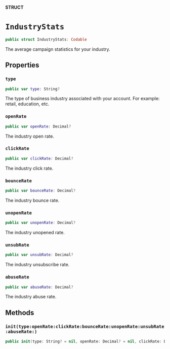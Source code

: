 **STRUCT**

# `IndustryStats`

```swift
public struct IndustryStats: Codable
```

The average campaign statistics for your industry.

## Properties
### `type`

```swift
public var type: String?
```

The type of business industry associated with your account. For example: retail, education, etc.

### `openRate`

```swift
public var openRate: Decimal?
```

The industry open rate.

### `clickRate`

```swift
public var clickRate: Decimal?
```

The industry click rate.

### `bounceRate`

```swift
public var bounceRate: Decimal?
```

The industry bounce rate.

### `unopenRate`

```swift
public var unopenRate: Decimal?
```

The industry unopened rate.

### `unsubRate`

```swift
public var unsubRate: Decimal?
```

The industry unsubscribe rate.

### `abuseRate`

```swift
public var abuseRate: Decimal?
```

The industry abuse rate.

## Methods
### `init(type:openRate:clickRate:bounceRate:unopenRate:unsubRate:abuseRate:)`

```swift
public init(type: String? = nil, openRate: Decimal? = nil, clickRate: Decimal? = nil, bounceRate: Decimal? = nil, unopenRate: Decimal? = nil, unsubRate: Decimal? = nil, abuseRate: Decimal? = nil)
```
